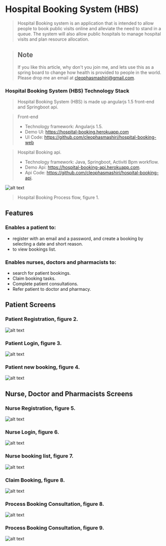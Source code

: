 # Hospital Booking System (HBS)
>Hospital Booking system is an application that is intended to allow people to book public visits online and alleviate the need to stand in a queue. The system will also allow public hospitals to manage hospital visits and plan resource allocation. 

> ## Note
> If you like this article, why don't you join me, and lets use this as a spring board to change how health is provided to people in the world. Please drop me an email at cleophasmashiri@gmail.com.

### Hospital Booking System (HBS) Technology Stack
> Hospital Booking System (HBS) is made up angularjs 1.5 front-end and Springboot api.

> Front-end 
> * Technology framework: Angularjs 1.5. 
> * Demo UI: https://hospital-booking.herokuapp.com
> * UI Code: https://github.com/cleophasmashiri/hospital-booking-web

> Hospital Booking api.
> * Technology framework: Java, Springboot, Activiti Bpm workflow.
> * Demo Api: https://hospital-booking-api.herokuapp.com.
> * Api Code: https://github.com/cleophasmashiri/hospital-booking-api.
 
![alt text](https://github.com/cleophasmashiri/hospital-booking-web/commits/master/docs/hospitalBookingProcess.jpg)
>Hospital Booking Process flow, figure 1.

## Features
### Enables a patient to:
* register with an email and a password, and create a booking by selecting a date and short reason.
* to view bookings list.

### Enables nurses, doctors and pharmacists to:
* search for patient bookings.
* Claim booking tasks.
* Complete patient consultations.
* Refer patient to doctor and pharmacy.

## Patient Screens

### Patient Registration, figure 2.
![alt text](https://github.com/cleophasmashiri/hospital-booking-web/commits/master/docs/screen_dumps/patient_register.png)

### Patient Login, figure 3.
![alt text](https://github.com/cleophasmashiri/hospital-booking-web/commits/master/docs/screen_dumps/patient_login.png)

### Patient new booking, figure 4.
![alt text](https://github.com/cleophasmashiri/hospital-booking-web/commits/master/docs/screen_dumps/patient_new_booking.png)


## Nurse, Doctor and Pharmacists Screens

### Nurse Registration, figure 5.
![alt text](https://github.com/cleophasmashiri/hospital-booking-web/commits/master/docs/screen_dumps/nurse_register.png)

### Nurse Login, figure 6.
![alt text](https://github.com/cleophasmashiri/hospital-booking-web/commits/master/docs/screen_dumps/nurse_login.png)

### Nurse booking list, figure 7.
![alt text](https://github.com/cleophasmashiri/hospital-booking-web/commits/master/docs/screen_dumps/nurse_bookings.png)

### Claim Booking, figure 8.
![alt text](https://github.com/cleophasmashiri/hospital-booking-web/commits/master/docs/screen_dumps/process_booking_nurse_claim.png)

### Process Booking Consultation, figure 8.
![alt text](https://github.com/cleophasmashiri/hospital-booking-web/commits/master/docs/screen_dumps/nurse_complete_booking.png)

### Process Booking Consultation, figure 9.
![alt text](https://github.com/cleophasmashiri/hospital-booking-web/commits/master/docs/screen_dumps/nurse_complete_booking2.png)






